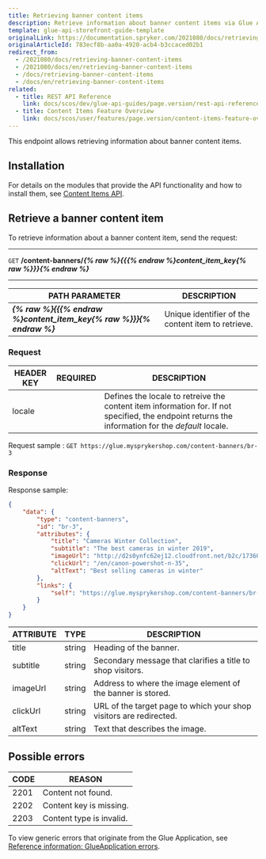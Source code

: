 ```yaml
---
title: Retrieving banner content items
description: Retrieve information about banner content items via Glue API.
template: glue-api-storefront-guide-template
originalLink: https://documentation.spryker.com/2021080/docs/retrieving-banner-content-items
originalArticleId: 783ecf8b-aa0a-4920-acb4-b3ccaced02b1
redirect_from:
  - /2021080/docs/retrieving-banner-content-items
  - /2021080/docs/en/retrieving-banner-content-items
  - /docs/retrieving-banner-content-items
  - /docs/en/retrieving-banner-content-items
related:
  - title: REST API Reference
    link: docs/scos/dev/glue-api-guides/page.version/rest-api-reference.html
  - title: Content Items Feature Overview
    link: docs/scos/user/features/page.version/content-items-feature-overview.html
---
```


This endpoint allows retrieving information about banner content items.


## Installation
For details on the modules that provide the API functionality and how to install them, see [Content Items API](/docs/scos/dev/feature-integration-guides/{{page.version}}/glue-api/glue-api-content-items-api-feature-integration.html).

## Retrieve a banner content item
To retrieve information about a banner content item, send the request:

***
`GET` **/content-banners/*{% raw %}{{{% endraw %}content_item_key{% raw %}}}{% endraw %}***
***

| PATH PARAMETER | DESCRIPTION |
| --- | --- |
| ***{% raw %}{{{% endraw %}content_item_key{% raw %}}}{% endraw %}*** | Unique identifier of the content item to retrieve. |

### Request

| HEADER KEY | REQUIRED | DESCRIPTION |
| --- | --- | --- |
| locale |  | Defines the locale to retreive the content item information for. If not specified, the endpoint returns the information for the *default* locale.  |

Request sample : `GET https://glue.mysprykershop.com/content-banners/br-3`


### Response 

Response sample:
    
```json
{
	"data": {
		"type": "content-banners",
		"id": "br-3",
		"attributes": {
			"title": "Cameras Winter Collection",
			"subtitle": "The best cameras in winter 2019",
			"imageUrl": "http://d2s0ynfc62ej12.cloudfront.net/b2c/17360369_3328.jpg",
			"clickUrl": "/en/canon-powershot-n-35",
			"altText": "Best selling cameras in winter"
		},
		"links": {
			"self": "https://glue.mysprykershop.com/content-banners/br-3"
		}
	}
}
```

| ATTRIBUTE | TYPE | DESCRIPTION |
| --- | --- | --- |
| title |  string| Heading of the banner. |
|subtitle|string  | Secondary message that clarifies a title to shop visitors. |
|imageUrl  | string | Address to where the image element of the banner is stored. |
| clickUrl | string | URL of the target page to which your shop visitors are redirected. |
| altText | string | Text that describes the image. |

## Possible errors

| CODE | REASON |
| --- | --- |
| 2201 | Content not found. |
|2202  | Content key is missing. |
| 2203 | Content type is invalid. |

To view generic errors that originate from the Glue Application, see [Reference information: GlueApplication errors](/docs/scos/dev/glue-api-guides/{{page.version}}/reference-information-glueapplication-errors.html).

